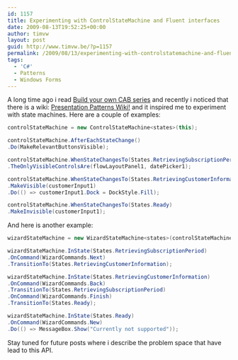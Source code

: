 ```yaml
---
id: 1157
title: Experimenting with ControlStateMachine and Fluent interfaces
date: 2009-08-13T19:52:25+00:00
author: timvw
layout: post
guid: http://www.timvw.be/?p=1157
permalink: /2009/08/13/experimenting-with-controlstatemachine-and-fluent-interfaces/
tags:
  - 'C#'
  - Patterns
  - Windows Forms
---
```

A long time ago i read [Build your own CAB series](http://codebetter.com/blogs/jeremy.miller/archive/2007/07/25/the-build-your-own-cab-series-table-of-contents.aspx) and recently i noticed that there is a wiki: [Presentation Patterns Wiki!](http://www.jeremydmiller.com/ppatterns/Default.aspx?Page=MainPage&AspxAutoDetectCookieSupport=1) and it inspired me to experiment with state machines. Here are a couple of examples:

```csharp
controlStateMachine = new ControlStateMachine<states>(this);

controlStateMachine.AfterEachStateChange()
.Do(MakeRelevantButtonsVisible);

controlStateMachine.WhenStateChangesTo(States.RetrievingSubscriptionPeriod)
.TheOnlyVisibleControlsAre(flowLayoutPanel1, datePicker1);

controlStateMachine.WhenStateChangesTo(States.RetrievingCustomerInformation)
.MakeVisible(customerInput1)
.Do(() => customerInput1.Dock = DockStyle.Fill);

controlStateMachine.WhenStateChangesTo(States.Ready)
.MakeInvisible(customerInput1);
```

And here is another example:

```csharp
wizardStateMachine = new WizardStateMachine<states>(controlStateMachine);

wizardStateMachine.InState(States.RetrievingSubscriptionPeriod)
.OnCommand(WizardCommands.Next)
.TransitionTo(States.RetrievingCustomerInformation);

wizardStateMachine.InState(States.RetrievingCustomerInformation)
.OnCommand(WizardCommands.Back)
.TransitionTo(States.RetrievingSubscriptionPeriod)
.OnCommand(WizardCommands.Finish)
.TransitionTo(States.Ready);

wizardStateMachine.InState(States.Ready)
.OnCommand(WizardCommands.New)
.Do(() => MessageBox.Show("Currently not supported"));
```

Stay tuned for future posts where i describe the problem space that have lead to this API.
